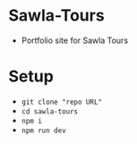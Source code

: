# Sawla-Tours

- Portfolio site for Sawla Tours

# Setup

- `git clone "repo URL"`
- `cd sawla-tours`
- `npm i`
- `npm run dev`
